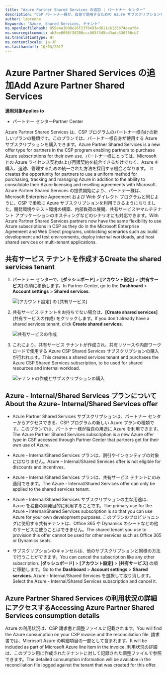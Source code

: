 ```yaml
---
title: "Azure Partner Shared Services の追加 | パートナー センター"
description: "CSP パートナー様が、自身で使用するための Azure サブスクリプションを購入できるようになりました。"
author: labrenne
Keywords: "Azure, Shared Services, テナント"
ms.openlocfilehash: 859e4a1b08e26f2370493ad611a6126b74aeaf64
ms.sourcegitcommit: ab3ee8096f36206ccc663f3d5cd3adc336f86cb7
ms.translationtype: HT
ms.contentlocale: ja-JP
ms.lasthandoff: 10/03/2017
---
```

# <a name="add-azure-partner-shared-services"></a><span data-ttu-id="605cc-104">Azure Partner Shared Services の追加</span><span class="sxs-lookup"><span data-stu-id="605cc-104">Add Azure Partner Shared Services</span></span>

**<span data-ttu-id="605cc-105">適用対象</span><span class="sxs-lookup"><span data-stu-id="605cc-105">Applies to</span></span>**

-  <span data-ttu-id="605cc-106">パートナー センター</span><span class="sxs-lookup"><span data-stu-id="605cc-106">Partner Center</span></span>

<span data-ttu-id="605cc-107">Azure Partner Shared Services は、CSP プログラムのパートナー様向けの新しいプランの種類です。このプランでは、パートナー様自身が使用する Azure サブスクリプションを購入できます。</span><span class="sxs-lookup"><span data-stu-id="605cc-107">Azure Partner Shared Services is a new offer type for partners in the CSP program enabling partners to purchase Azure subscriptions for their own use.</span></span><span data-ttu-id="605cc-108">  パートナー様にとっては、Microsoft との Azure ライセンス契約および再販契約を統合できるだけでなく、Azure を購入、追跡、管理するための統一された方法を採用する機会となります。</span><span class="sxs-lookup"><span data-stu-id="605cc-108">  It creates the opportunity for partners to use a uniform method for purchasing, tracking and managing Azure in addition to the ability to consolidate their Azure licensing and reselling agreements with Microsoft.</span></span> <span data-ttu-id="605cc-109">Azure Partner Shared Services の提供開始により、パートナー様は、Microsoft Enterprise Agreement および Web ダイレクト プログラムと同じように、CSP で柔軟に Azure サブスクリプションを利用できるようになりました。開発環境やテスト環境の構築、内部負荷の展開、共有サービスやマルチテナント アプリケーションのホスティングなどのシナリオにも対応できます。</span><span class="sxs-lookup"><span data-stu-id="605cc-109">With Azure Partner Shared Services partners now have the same flexibility to use Azure subscriptions in CSP as they do in the Microsoft Enterprise Agreement and Web Direct programs, unblocking scenarios such as:  build development and test environments, deploy internal workloads, and host shared services or multi-tenant applications.</span></span>  

## <a name="create-the-shared-services-tenant"></a><span data-ttu-id="605cc-110">共有サービス テナントを作成する</span><span class="sxs-lookup"><span data-stu-id="605cc-110">Create the shared services tenant</span></span>

1. <span data-ttu-id="605cc-111">パートナー センターで、**[ダッシュボード]** > **[アカウント設定]** > **[共有サービス]** の順に移動します。</span><span class="sxs-lookup"><span data-stu-id="605cc-111">In Partner Center, go to the **Dashboard** > **Account settings** > **Shared services**.</span></span>

    ![**[アカウント設定]** の **[共有サービス]**](images/sharedservices2.png)

2. <span data-ttu-id="605cc-113">共有サービス テナントをお持ちでない場合は、**[Create shared services]** (共有サービスの作成) をクリックします。</span><span class="sxs-lookup"><span data-stu-id="605cc-113">If you don't already have a shared services tenant, click **Create shared services**.</span></span>

    ![共有サービスの作成](images/sharedservices3.png)

3. <span data-ttu-id="605cc-115">これにより、共有サービス テナントが作成され、共有リソースや内部ワークロードで使用する Azure CSP Shared Services サブスクリプションの購入が行われます。</span><span class="sxs-lookup"><span data-stu-id="605cc-115">This creates a shared services tenant and purchases the Azure CSP Shared Services subscription, to be used for shared resources and internal workload.</span></span>

    ![テナントの作成とサブスクリプションの購入](images/sharedservices5.png)

## <a name="about-the-azure--internalshared-services-offer"></a><span data-ttu-id="605cc-117">Azure - Internal/Shared Services プランについて</span><span class="sxs-lookup"><span data-stu-id="605cc-117">About the Azure- Internal/Shared Services offer</span></span>

- <span data-ttu-id="605cc-118">Azure Partner Shared Services サブスクリプションは、パートナー センターからアクセスできる、CSP プログラムの新しい Azure プランの種類です。このプランでは、パートナー様が独自の用途に Azure を利用できます。</span><span class="sxs-lookup"><span data-stu-id="605cc-118">The Azure Partner Shared Services subscription is a new Azure offer type in CSP accessed through Partner Center that partners get for their own use of Azure.</span></span> 

- <span data-ttu-id="605cc-119">Azure - Internal/Shared Services プランは、割引やインセンティブの対象にはなりません。</span><span class="sxs-lookup"><span data-stu-id="605cc-119">Azure – Internal/Shared Services offer is not eligible for discounts and incentives.</span></span>

- <span data-ttu-id="605cc-120">Azure - Internal/Shared Services プランは、共有サービス テナントにのみ適用できます。</span><span class="sxs-lookup"><span data-stu-id="605cc-120">The Azure - Internal/Shared Services offer can only be applied to the shared services tenant.</span></span>

- <span data-ttu-id="605cc-121">Azure - Internal/Shared Services サブスクリプションの主な用途は、Azure を独自の開発目的に利用することです。</span><span class="sxs-lookup"><span data-stu-id="605cc-121">The primary use for the Azure – Internal/Shared Services subscription is so that you can use Azure for your own development purposes.</span></span> <span data-ttu-id="605cc-122">このプランのプロビジョニングに使用する共有テナントは、Office 365 や Dynamics のシートなどの他のサービスに使うことはできません。</span><span class="sxs-lookup"><span data-stu-id="605cc-122">The shared tenant you use to provision this offer cannot be used for other services such as Office 365 or Dynamics seats.</span></span> 

- <span data-ttu-id="605cc-123">サブスクリプションのキャンセルは、他のサブスクリプションと同様の方法で行うことができます。</span><span class="sxs-lookup"><span data-stu-id="605cc-123">You can cancel the subscription like any other subscription.</span></span> <span data-ttu-id="605cc-124">**[ダッシュボード]** > **[アカウント設定]** > **[共有サービス]** の順に移動します。</span><span class="sxs-lookup"><span data-stu-id="605cc-124">Go to the **Dashboard** > **Account settings** > **Shared services**.</span></span> <span data-ttu-id="605cc-125">Azure - Internal/Shared Services を選択して取り消します。</span><span class="sxs-lookup"><span data-stu-id="605cc-125">Select the Azure - Internal/Shared Services subscription and cancel it.</span></span>

## <a name="accessing-azure-partner-shared-services-consumption-details"></a><span data-ttu-id="605cc-126">Azure Partner Shared Services の利用状況の詳細にアクセスする</span><span class="sxs-lookup"><span data-stu-id="605cc-126">Accessing Azure Partner Shared Services consumption details</span></span>

<span data-ttu-id="605cc-127">Azure の利用状況は、CSP 請求書と調整ファイルに記載されます。</span><span class="sxs-lookup"><span data-stu-id="605cc-127">You will find the Azure consumption on your CSP invoice and the reconciliation file.</span></span> <span data-ttu-id="605cc-128">請求書では、Microsoft Azure の明細項目の一部として含まれます。</span><span class="sxs-lookup"><span data-stu-id="605cc-128">It will be included as part of Microsoft Azure line item in the invoice.</span></span> <span data-ttu-id="605cc-129">利用状況の詳細は、このプラン用に作成されたテナントに対して記録された調整ファイルで参照できます。</span><span class="sxs-lookup"><span data-stu-id="605cc-129">The detailed consumption information will be available in the reconciliation file logged against the tenant that was created for this offer.</span></span> 

 




